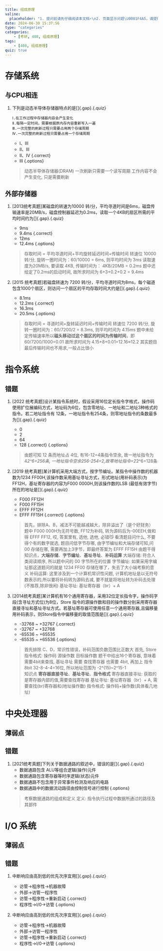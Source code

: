 ```yaml
---
title: 组成原理
valine:
  placeholder: "1. 提问前请先仔细阅读本文档⚡\n2. 页面显示问题\U0001F4A5，请提供控制台截图\U0001F4F8或者您的测试网址\n3. 其他任何报错\U0001F4A3，请提供详细描述和截图\U0001F4F8，祝食用愉快(๑•̀ㅂ•́)و✧"
date: 2024-06-30 15:37:56
type: "categories"
categories: 
    - [考研, 408, 组成原理]
tags:
    - [408, 组成原理]
quiz: true
---
```


# 存储系统

## 与CPU相连

1. 下列是动态半导体存储器特点的是[]{.gap}.{.quiz}
    ```text
    Ⅰ.在工作过程中存储器内容会产生变化
    Ⅱ.每隔一定时间，需要根据原内存内容重新写入一遍
    Ⅲ.一次完整的刷新过程只需要占用两个存储周期
    Ⅳ.一次完整的刷新过程只需要占用一个存储周期
    ```
    - Ⅰ、Ⅲ
    - Ⅱ、Ⅲ
    - Ⅱ、Ⅳ  {.correct}
    - Ⅲ
{.options}
    > 动态半导体存储器(DRAM)
    > 一次刷新只需要一个读写周期
    > 工作内容不会产生变化, 只是需要刷新

## 外部存储器

1. [2013统考真题]某磁盘的转速为10000 转/分，平均寻道时间是6ms，磁盘传输速率是20MB/s，磁盘控制器延迟为0.2ms，读取一个4KB的扇区所需的平均时间约为[]{.gap}.{.quiz}
    - 9ms
    - 9.4ms {.correct}
    - 12ms
    - 12.4ms
{.options}
    > 存取时间 = 平均寻道时间+平均旋转延迟时间+传输时间
    > 转速位 10000转/分, 旋转一圈时间为：60/10000 = 6ms, 则平均时间为 3ms
    > 读取速度为20MB/s, 要读取 4KB, 传输时间为： 4KB/20MB = 0.2ms
    > 题中还给定了0.2ms的启动时间, 故所求时间为 6+3+0.2+0.2 = 9.4ms


1.  [2015 统考真题]若磁盘转速为 7200 转/分，平均寻道时间为8ms，每个磁道包含1000个扇区，则访问一个扇区的平均存取时间大约是[]{.gap}.{.quiz}
    - 8.1ms
    - 12.2ms {.correct}
    - 16.3ms
    - 20.5ms
{.options}
    > 存取时间 = 寻道时间+旋转延迟时间+传输时间
    > 转速位 7200 转/分, 旋转一圈时间为：60/7200/2 = 8.3ms, 则平均时间为 4.15ms
    > 题中未给定传输速率所以**磁头移动过这个扇区的时间为传输时间**，即 60/7200/1000=0.01
    > 故所求时间为 4.15+8+0.01=12.16≈12.2
    > 其实题目最后传输时间也不用求,一般占比很小

# 指令系统

## 错题

1. [2022 统考真题]设计某指令系统时，假设采用16位定长指令字格式，操作码使用扩位展编码方式，地址码为6位，包含零地址、一地址和二地址3种格式的指令。若二地址指令有 12条，一地址指令有254条，则零地址指令的条数最多为[]{.gap}.{.quiz}
   - 0
   - 2
   - 64
   - 128 {.correct}
{.options}
    > 由题可知 12 条而地址占 4位, 有16-12=4条指令空余, 故一地址指令为4*2^6=256条,
    > 一地址指令空余256-254=2,故零地址指令=2*2^6=128条

2. [2019 统考真题]某计算机采用大端方式，按字节编址。某指令中操作数的机器数为1234 FF00H,该操作数采用基址寻址方式，形式地址(用补码表示)为FF12H，基址寄存器的内容为F000 0000H,则该操作数的LSB (最低有效字节)所在的地址是[]{.gap}.{.quiz}
    - F000 FF12H
    - F000 FF15H
    - EFFF FF12H
    - EFFF FF15H {.correct}
{.options}
    > 首先，排除A、B，减法不可能越减越大，除非溢出了（是个好财务）
    > 题中 F000 000H为无符号数, FF12为补码, 转为源码后为-00EEH,做和得 EFFF FF12, 哎, 答案里有, 选他, 选他, 必错😼
    > 看清题目问什么, 不要得个有的数字就选, 题目问低字节存哪, 由字节编址和大端存储可知,问 00 存储在哪, 需要再加上3字节，即最终答案为 EFFF FF15H
    > 由题干得知识点，**大端存储**、**字节编址**、**基址寻址**、**补码运算**
    > 大端存储: 符合人类阅读顺序, 所以题中问的 00 字节所在的位置
    > 字节编址: 如果采用字编址那这道题问的就是 1234 FF00 存储在哪了，失去了大小端考察的意义
    > 补码运算: 这里涉及到一个计算机常识性问题, 计算机地址是以无符号数表示的,所以要将补码转为源码去减, 要不就是将地址转为补码去处理(不推荐,除非很闲)
    > 基址寻址: 基址寄存器（br）+ A


1. [2014统考真题]某计算机有16个通用寄存器，采用32位定长指令字，操作码字段(含寻址方式位)为8位，Store 指令的源操作数和目的操作数分别采用寄存器直接寻址和基址寻址方式。若基址寄存器可使用任意一个通用寄存器,且偏移量用补码表示，则Store指令中偏移量的取值范围是[]{.gap}.{.quiz}
    - -32768 ~ +32767 {.correct}
    - -32767 ~ +32768 
    - -65536 ~ +65535
    - -65535 ~ +65536
{.options}
    > 首先排除 C、D，常识性错误，补码范围负数范围比正数大
    > 首先, Store 指令格式: 操作码 源操作数 目标操作数
    > 题干中给出16个寄存器, 意味着需要4bit来查找, 基址寻址 需要 查找寄存器 也需要 4bit, 再加上 指令 8bit
    > 32-8-4-4=16位, 所以地址范围为 -2^(15)~2^15-1  
    > 知识点 **寄存器直接寻址**、**基址寻址**、**指令格式**
    > 寄存器直接寻址:    获取的是寄存器内部的值,需要查找寄存器
    > 基址寻址:         基址寄存器（br）+ A, 需要查找(br)寄存器和(地址操作数)
    > 指令格式:         操作码+操作数(具体看几地址)



# 中央处理器

## 薄弱点

## 错题

1. [2021统考真题]下列关于数据通路的叙述中，错误的是[]{.gap}.{.quiz}
   - 数据通路包含 ALU等组合逻辑(操作)元件
   - 数据通路包含寄存器等时序逻辑(状态)元件
   - 数据通路不包含用于异常事件检测及响应的电路
   - 数据通路中的数据流动路径由控制信号进行控制
{.options}
    > 考察数据通路的组成和定义
    > 定义: 指令执行过程中数据所通过的路径及其部件



# I/O 系统

## 薄弱点

## 错题

01. 中断响应由高到低的优先次序宜用[]{.gap}.{.quiz}
    - 访管→程序性→机器故障
    - 外部→访管一程序性
    - 访管→程序性→重新启动  {.correct}
    - 程序性→I/0→访管
{.options}


1.  中断响应由高到低的优先次序宜用[]{.gap}.{.quiz}
    - 访管→程序性→机器故障
    - 外部→访管一程序性
    - 访管→程序性→重新启动  {.correct}
    - 程序性→I/0→访管
{.options}

<!-- 60. 优化[]{.gap}行事件较短。{.quiz}
    - 占用存储空间较小
    - 运行事件短但占用内存空间大
    - 运行时间短且占用存储空间小  {.correct}
{.options}

1.  代码优化的目的是[]{.gap}。{.quiz}
    - 节省时间
    - 节省空间
    - 节省时间和空间         {.correct}
    - 把编译程序进行等价交换
{.options} -->

<!-- ### 名词解释

#### 太学

1. 简介[✔]{.gap}。 {.quiz .fill}
   > 太学是汉武帝时期在董仲舒的建议下,为推行“独尊儒术”的文教政策而创立的中央官学.
   > 五经博士置弟子标志着太学正式成立
   > 标志着以经学教育为基本内容的中国封建教育制度正式确立

2. 特点:[✔]{.gap}。 {.quiz .fill}
   > 太学以为国家培养“经明行修”的官吏作为教育宗旨; 
   >
   > 在教学内容上,制定统一的教材主要学习“五经”; 
   >
   > 太学中有个别、小组教学、“大都授”集体上课以及次第相传的教学形式;
   > 
   > 太学以“设科射策”的形式进行考试;太学把教师称作博士,把学生称作“博士弟子”或“太学生”

3. 评价:[✔]{.gap}。 {.quiz .fill}
   > 太学是我国第一所有完备规划、史实详尽可考的学校太学最早利用学校教育来强化官方意识形态; 
   > 
   > 太学掀开了反抗宦官政治的中国学生运动史上的第一页。 
   >
   > 但由于太学在教学中存在排除异己学说、空谈义理的现象，严重束缚了教育思想和学术研究的发展 -->


<!-- ### 简答题

#### 简述(汉武帝/董 /汉代)“独术”(三大)文教政策

1. 简介:[✔]{.gap}。 {.quiz .fill}
   > 汉武在董仲舒的建议下,实行“独术”的文教政策。 
   > 
   > 董仲舒提出的“独尊儒术”等三大建议, 称为汉代三大文教政策

2. 含义:[✔]{.gap}。 {.quiz .fill}
   > 国家政策和文化教育皆以儒术为本,儒学成为统一的指导思想, 
   > 
   > 以儒家经典为教育内容, 
   > 
   > 用严格的师法代替自由讲学书本知识在教学中占主要地位, 
   > 
   > 长句古训代替了对现实问题的探讨 

3. 三大文教政策:[“推明孔氏,抑黜百家”]{.gap}、[兴太学以养士]{.gap}、[重视选举,任贤使能]{.gap}。 {.quiz .fill}
   > “推明孔氏,抑黜百家”。
   > 
   > 这是文教政策的总纲领。
   > 
   >
   > 董仲舒论证了儒学在封建统治中独一无二的地位,汉代虽主张其他各家学说也可以发展,但其他学说处于从属地位,不可取代儒学的官方地位 
   > 
   > 兴太学以养士。 
   > 
   > 为了保证封建国家在统治思想上的高度统一,也为了改变统治人才短缺的局面,董仲舒提出“兴太学以养士”的建议。
   > 
   > 实际上,通过兴办太学,政府直接操纵教育大权,决定人才的培养目标.
   > 
   > 这是落实“独尊儒术”教育政策的重要手段之一。
   > 
   > 
   > 重视选举,任贤使能。
   > 
   > 针对汉初人才选拔和使用中的弊病,董仲舒提出加强选举合理任用人才的主他提出“量材而授官录德而定位”的用人思想。 
   > 
   > 这些主张对促进儒学取得独尊地位有重要作用。

4. 评价:[✔]{.gap}。 {.quiz .fill}
   > 总的来看“独术”使学在社会政治和社会生活中的地位空前提高, 
   > 
   > 使学在教育观念和教育实施方面都处于主导和支配地位,基本上符合儒家构建的模式并以此全方位地影响着社会政治文化的发展走向,作用极为深远 -->